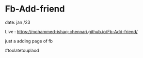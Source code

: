 # Fb-Add-friend
date: jan /23

Live : https://mohammed-ishaq-chennari.github.io/Fb-Add-friend/

just a adding page of fb

#toolatetouplaod

